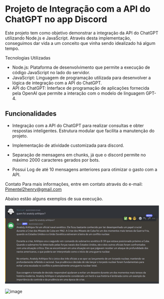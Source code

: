 # Projeto de Integração com a API do ChatGPT no app Discord

Este projeto tem como objetivo demonstrar a integração da API do ChatGPT utilizando Node.js e JavaScript. Através desta implementação, conseguimos dar vida a um conceito que vinha sendo idealizado há algum tempo.

Tecnologias Utilizadas
- Node.js: Plataforma de desenvolvimento que permite a execução de código JavaScript no lado do servidor.
- JavaScript: Linguagem de programação utilizada para desenvolver a lógica de integração com a API do ChatGPT.
- API do ChatGPT: Interface de programação de aplicações fornecida pela OpenAI que permite a interação com o modelo de linguagem GPT-4.

## Funcionalidades ##
- Integração com a API do ChatGPT para realizar consultas e obter respostas inteligentes.
Estrutura modular que facilita a manutenção do projeto.

- Implementação de atividade customizada para discord.

- Separação de mensagens em chunks, já que o discord permite no máximo 2000 caracteres gerados por bots.

- Possui Log de até 10 mensagens anteriores para otimizar o gasto com a API.

Contato
Para mais informações, entre em contato através do e-mail: Pimentel2henry@gmail.com

Abaixo estão alguns exemplos de sua execução.

![alt text](/img/image-1.png)

![image](https://github.com/user-attachments/assets/5330edd2-1507-4119-b089-aaeafcc29954)

